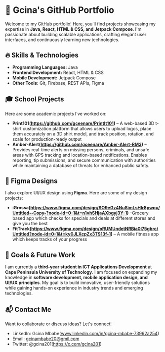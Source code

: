 # 🚀 Gcina's GitHub Portfolio

Welcome to my GitHub portfolio! Here, you'll find projects showcasing my expertise in **Java, React, HTML & CSS, and Jetpack Compose**. I'm passionate about building scalable applications, crafting elegant user interfaces, and continuously learning new technologies.

## 🔥 Skills & Technologies
- **Programming Languages:** Java
- **Frontend Development:** React, HTML & CSS
- **Mobile Development:** Jetpack Compose
- **Other Tools:** Git, Firebase, REST APIs, Figma

## 🎓 School Projects
Here are some academic projects I've worked on:
- **Print101(https://github.com/gceenare/PrintIt101)** – A web-based 3D t-shirt customization platform that allows users to upload logos, place them accurately on a 3D shirt model, and track position, rotation, and scale for production-ready output
- **Amber-Alert(https://github.com/gceenare/Amber-Alert-RM3)** – Provides real-time alerts on missing persons, criminals, and unsafe areas with GPS tracking and location-based notifications. Enables reporting, tip submissions, and secure communication with authorities while maintaining a database of threats for enhanced public safety.

## 🎨 Figma Designs
I also explore UI/UX design using **Figma**. Here are some of my design projects:
- **iGrossa(https://www.figma.com/design/SO9eGz4NuSimLsHIr8pwqu/Untitled--Copy-?node-id=0-1&t=n1vhSHjaAXbgyj3Y-1)** –Grocery based app which checks for specials and deals at different stores and give you the best  
- **FitTrack(https://www.figma.com/design/oRUMUndetNRBia0l75gbrc/Untitled?node-id=0-1&t=ky0JLXcpZx3TS13f-1)** – A mobile fitness app which keeps tracks of your progress

## 🎯 Goals & Future Work
I am currently a **third-year student in ICT Applications Development** at **Cape Peninsula University of Technology**. I am focused on expanding my knowledge in **software development, mobile application design, and UI/UX principles**. My goal is to build innovative, user-friendly solutions while gaining hands-on experience in industry trends and emerging technologies.

## 📬 Contact Me
Want to collaborate or discuss ideas? Let's connect!
- LinkedIn: Gcina Mbabe(www.linkedin.com/in/gcina-mbabe-73962a254)
- Email: gcinambabe20@gmil.com
- Twitter: @gcina201(https://x.com/gcina201)


